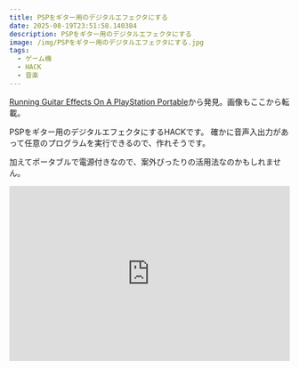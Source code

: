 ```yaml
---
title: PSPをギター用のデジタルエフェクタにする
date: 2025-08-19T23:51:58.140384
description: PSPをギター用のデジタルエフェクタにする
image: /img/PSPをギター用のデジタルエフェクタにする.jpg
tags:
  - ゲーム機
  - HACK
  - 音楽
---
```

[Running Guitar Effects On A PlayStation Portable](https://hackaday.com/2025/08/13/running-guitar-effects-on-a-playstation-portable/)から発見。画像もここから転載。

PSPをギター用のデジタルエフェクタにするHACKです。
確かに音声入出力があって任意のプログラムを実行できるので、作れそうです。

加えてポータブルで電源付きなので、案外ぴったりの活用法なのかもしれません。

<iframe width="100%" height="315" src="https://www.youtube.com/embed/MlPtfeSyyak" title="YouTube video player" frameborder="0" allow="accelerometer; autoplay; clipboard-write; encrypted-media; gyroscope; picture-in-picture" allowfullscreen></iframe>



